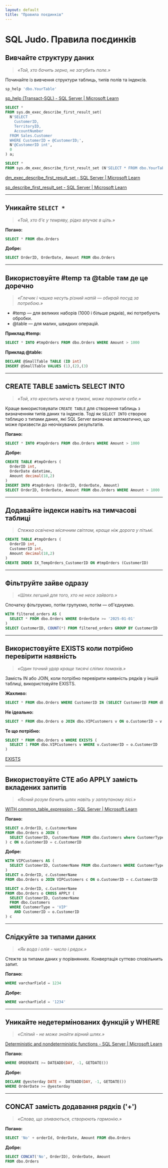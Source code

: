 ```yaml
---
layout: default
title: "Правила поєдинків"
---
```


# SQL Judo. Правила поєдинків

## Вивчайте структуру даних

> *«Той, хто бачить зерно, не загубить поле.»*

Починайте із вивчення структури таблиць, типів полів та індексів.

```sql
sp_help 'dbo.YourTable'
```

[sp_help (Transact-SQL) - SQL Server | Microsoft Learn](https://learn.microsoft.com/en-us/sql/relational-databases/system-stored-procedures/sp-help-transact-sql?view=sql-server-ver17)

```sql
SELECT * 
FROM sys.dm_exec_describe_first_result_set(
  N'SELECT 
    CustomerID, 
    TerritoryID, 
    AccountNumber 
  FROM Sales.Customer 
  WHERE CustomerID = @CustomerID;',  
  N'@CustomerID int', 
  0
) a;  
```
```sql
SELECT *
FROM sys.dm_exec_describe_first_result_set (N'SELECT * FROM dbo.YourTable', NULL, 0);
```
[dm_exec_describe_first_result_set - SQL Server | Microsoft Learn](https://learn.microsoft.com/sql/relational-databases/system-dynamic-management-views/sys-dm-exec-describe-first-result-set-transact-sql?view=sql-server-ver17)

[sp_describe_first_result_set - SQL Server | Microsoft Learn](https://learn.microsoft.com/sql/relational-databases/system-stored-procedures/sp-describe-first-result-set-transact-sql?view=sql-server-ver17)

---

## Уникайте `SELECT *`

> *«Той, хто б'є у темряву, рідко влучає в ціль.»*

**Погано:**

```sql
SELECT * FROM dbo.Orders
```

**Добре:**

```sql
SELECT OrderID, OrderDate, Amount FROM dbo.Orders
```

---

## Використовуйте #temp та @table там де це доречно

> *«Глечик і чашка несуть різний напій — обирай посуд за потребою.»*

* \#temp — для великих наборів (1000 і більше рядків), які потребують обробки.
* @table — для малих, швидких операцій.

**Приклад #temp:**

```sql
SELECT * INTO #tmpOrders FROM dbo.Orders WHERE Amount > 1000
```

**Приклад @table:**

```sql
DECLARE @SmallTable TABLE (ID int)
INSERT @SmallTable VALUES (1),(2),(3)
```

---

## CREATE TABLE замість SELECT INTO

> *«Той, хто креслить меча в тумані, може поранити себе.»*

Краще використовувати `CREATE TABLE` для створення таблиць з визначенням типів даних та індексів.
Тоді як `SELECT INTO` створює таблицю з типами даних, які SQL Server визначає автоматично, що може призвести до неочікуваних результатів.

**Погано:**

```sql
SELECT * INTO #tmpOrders FROM dbo.Orders WHERE Amount > 1000
```

**Добре:**

```sql
CREATE TABLE #tmpOrders (
  OrderID int,
  OrderDate datetime,
  Amount decimal(18,2)
)
INSERT INTO #tmpOrders (OrderID, OrderDate, Amount)
SELECT OrderID, OrderDate, Amount FROM dbo.Orders WHERE Amount > 1000
```

---

## Додавайте індекси навіть на тимчасові таблиці

> *Стежка освічена місячним світлом, краще ніж дорога у пітьмі.*

```sql
CREATE TABLE #tmpOrders (
  OrderID int,
  CustomerID int,
  Amount decimal(18,2)
)
CREATE INDEX IX_TempOrders_CustomerID ON #tmpOrders (CustomerID)
```

---

## Фільтруйте зайве одразу

> *«Шлях легший для того, хто не несе зайвого.»*

Спочатку фільтруємо, потім групуємо, потім — об'єднуємо.

```sql
WITH filtered_orders AS (
  SELECT * FROM dbo.Orders WHERE OrderDate >= '2025-01-01'
)
SELECT CustomerID, COUNT(*) FROM filtered_orders GROUP BY CustomerID
```

---

## Використовуйте EXISTS коли потрібно перевірити наявність

> *«Один точний удар краще тисячі сліпих помахів.»*

Замість IN або JOIN, коли потрібно перевірити наявність рядків у іншій таблиці, використовуйте EXISTS.

**Жахливо:**

```sql
SELECT * FROM dbo.Orders WHERE CustomerID IN (SELECT CustomerID FROM dbo.VIPCustomers)
```

**Не ідеально:**

```sql
SELECT * FROM dbo.Orders o JOIN dbo.VIPCustomers v ON o.CustomerID = v.CustomerID
```

**Те що потрібно:**

```sql
SELECT * FROM dbo.Orders o WHERE EXISTS (
  SELECT 1 FROM dbo.VIPCustomers v WHERE v.CustomerID = o.CustomerID
)
```

[EXISTS](https://learn.microsoft.com/uk-ua/sql/t-sql/language-elements/exists-transact-sql?view=sql-server-ver17)

---

## Використовуйте CTE або APPLY замість вкладених запитів

> *«Ясний розум бачить шлях навіть у заплутаному лісі.»*

[WITH common\_table\_expression - SQL Server | Microsoft Learn](https://learn.microsoft.com/uk-ua/sql/t-sql/queries/with-common-table-expression-transact-sql?view=sql-server-ver17)

**Погано:**

```sql
SELECT o.OrderID, c.CustomerName
FROM dbo.Orders o JOIN (
  SELECT CustomerID, CustomerName FROM dbo.Customers where CustomerType = 'VIP'
) c ON o.CustomerID = c.CustomerID
```

**Добре:**

```sql
WITH VIPCustomers AS (
  SELECT CustomerID, CustomerName FROM dbo.Customers WHERE CustomerType = 'VIP'
)
SELECT o.OrderID, c.CustomerName
FROM dbo.Orders o JOIN VIPCustomers c ON o.CustomerID = c.CustomerID
```

```sql
SELECT o.OrderID, c.CustomerName
FROM dbo.Orders o CROSS APPLY (
  SELECT CustomerID, CustomerName
  FROM dbo.Customers
  WHERE CustomerType = 'VIP'
    AND CustomerID = o.CustomerID
) c
```

---

## Слідкуйте за типами даних

> *«Як вода і олія - число і рядок.»*

Стежте за типами даних у порівняннях.
Конвертація суттєво сповільнить запит.

**Погано:**

```sql
WHERE varcharField = 1234
```

**Добре:**

```sql
WHERE varcharField = '1234'
```

---

## Уникайте недетермінованих функцій у WHERE

> *«Сліпий - не може знайти вірний шлях.»*

[Deterministic and nondeterministic functions - SQL Server | Microsoft Learn](https://learn.microsoft.com/uk-ua/sql/relational-databases/user-defined-functions/deterministic-and-nondeterministic-functions?view=sql-server-ver17)

**Погано:**

```sql
WHERE ORDERDATE >= DATEADD(DAY, -1, GETDATE())
```

**Добре:**

```sql
DECLARE @yesterday DATE =  DATEADD(DAY, -1, GETDATE())
WHERE OrderDate >= @yesterday
```

---
 
## CONCAT замість додавання рядків ('+') 
> *«Слова, що зливаються, створюють гармонію.»*

**Погано:**
```sql
SELECT 'No' + orderId, OrderDate, Amount FROM dbo.Orders
```

**Добре:**
```sql
SELECT CONCAT('No', OrderID), OrderDate, Amount
FROM dbo.Orders
```  